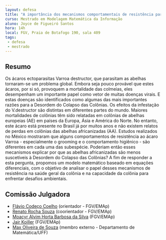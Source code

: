 ```yaml
---
layout: defesa
title: "A importância dos mecanismos comportamentais de resistência para a dinâmica populacional de abelhas Apis mellifera e o parasita Varroa destructor"
curso: Mestrado em Modelagem Matemática da Informação
aluno: Joyce de Figueiró Santos
hora: 14h
local: FGV, Praia de Botafogo 190, sala 409
tags:
 - defesa
 - mestrado
---
```

 
## Resumo
 
Os ácaros ectoparasitas Varroa destructor, que parasitam as abelhas
tornaram-se um problema global. Embora seja pouco provável que estes
ácaros, por si só, provoquem a mortalidade das colmeias, eles
desempenham um importante papel como vetor de muitas doenças virais. E
estas doenças são identificados como algumas das mais importantes
razões para a Desordem do Colapso das Colônias. Os efeitos da
infestação do V.destructor são distintas em diferentes partes do
mundo. Maiores mortalidades de colônias têm sido relatadas em colônias
de abelhas europeias (AE) em países da Europa, Ásia e América do
Norte. No entanto, este ácaro está presente no Brasil já por muitos
anos e não existem relatos de perdas em colônias das abelhas
africanizadas (AA). Estudos realizados no México mostraram que alguns
comportamentos de resistência ao ácaro Varroa - especialmente o
grooming e o comportamento higiênico - são diferentes em cada uma das
subespécie. Poderiam então esses mecanismos explicar por que as
abelhas africanizadas são menos suscetíveis à Desordem do Colapso das
Colônias? A fim de responder a esta pergunta, propomos um modelo
matemático baseado em equações diferenciais, com o objetivo de
analisar o papel desses mecanismos de resistência na saúde geral da
colônia e na capacidade da colônia para enfrentar desafios ambientais.
 
## Comissão Julgadora
 
 - [Flávio Codeço Coelho](/people/flavio.coelho.html) (orientador - FGV/EMAp)
 - [Renato Rocha Souza](/people/renato.souza.html) (coorientador - FGV/EMAp)
 - [Moacyr Alvim Horta Barbosa da Silva](/people/moacyr.silva.html) (FGV/EMAp)
 - [Jair Koiller](/people/jair.koiller.html) (FGV/EMAp)
 - [Max Oliveira de Souza](http://lattes.cnpq.br/6908067473022811) (membro externo - Departamento de Matemática/UFF)
 
